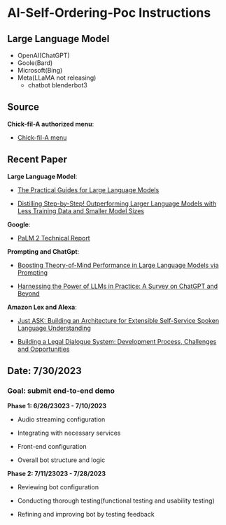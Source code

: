 

# AI-Self-Ordering-Poc Instructions
  ## Large Language Model
   - OpenAI(ChatGPT)
   - Goole(Bard)
   - Microsoft(Bing)
   - Meta(LLaMA not releasing)
      - chatbot blenderbot3  

  ## Source
  <strong>Chick-fil-A authorized menu</strong>:
   - [Chick-fil-A menu](https://www.chick-fil-a.com/menu)

  ## Recent Paper
  <strong>Large Language Model</strong>:
   - [The Practical Guides for Large Language Models](https://github.com/Mooler0410/LLMsPracticalGuide/)

   - [Distilling Step-by-Step! Outperforming Larger Language Models with Less Training Data and Smaller Model Sizes](https://arxiv.org/pdf/2305.02301.pdf)
  
  <strong>Google</strong>:
   - [PaLM 2 Technical Report](https://ai.google/static/documents/palm2techreport.pdf)
  
  <strong>Prompting and ChatGpt</strong>:
   - [Boosting Theory-of-Mind Performance in Large Language Models via Prompting](https://ai.google/static/documents/palm2techreport.pdf)
   
   - [Harnessing the Power of LLMs in Practice: A Survey on ChatGPT and Beyond](https://arxiv.org/pdf/2304.13712.pdf)
  
  <strong>Amazon Lex and Alexa</strong>:
   - [Just ASK: Building an Architecture for Extensible Self-Service Spoken Language Understanding](https://ai.google/static/documents/palm2techreport.pdf)

   - [Building a Legal Dialogue System: Development Process, Challenges and Opportunities](https://arxiv.org/abs/2109.00381)
    


  ## Date: 7/30/2023
  ### Goal: submit end-to-end demo
  
  <strong> Phase 1: 6/26/23023 - 7/10/2023 </strong>
  - Audio streaming configuration

  - Integrating with necessary services

  - Front-end configuration

  - Overall bot structure and logic

  <strong> Phase 2: 7/11/23023 - 7/28/2023 </strong>
  - Reviewing bot configuration
  
  - Conducting thorough testing(functional testing and usability testing)

  - Refining and improving bot by testing feedback



      
  
